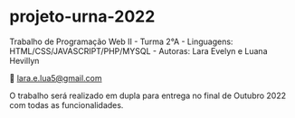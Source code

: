 # projeto-urna-2022
Trabalho de Programação Web II - Turma 2°A - Linguagens: HTML/CSS/JAVASCRIPT/PHP/MYSQL - Autoras: Lara Evelyn e Luana Hevillyn

:email: lara.e.lua5@gmail.com

O trabalho será realizado em dupla para entrega no final de Outubro 2022 com todas as funcionalidades.
